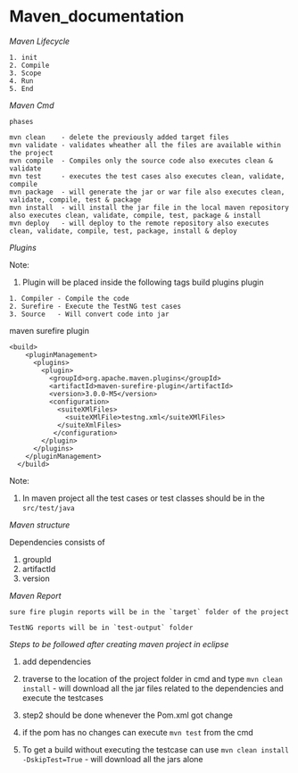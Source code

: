 # Maven_documentation

_Maven Lifecycle_
```
1. init
2. Compile
3. Scope
4. Run
5. End
```
_Maven Cmd_
```
phases

mvn clean    - delete the previously added target files
mvn validate - validates wheather all the files are available within the project
mvn compile  - Compiles only the source code also executes clean & validate
mvn test     - executes the test cases also executes clean, validate, compile 
mvn package  - will generate the jar or war file also executes clean, validate, compile, test & package
mvn install  - will install the jar file in the local maven repository also executes clean, validate, compile, test, package & install
mvn deploy   - will deploy to the remote repository also executes clean, validate, compile, test, package, install & deploy

```

_Plugins_

Note: 
1. Plugin will be placed inside the following tags
   build
    plugins
       plugin
```
1. Compiler - Compile the code
2. Surefire - Execute the TestNG test cases
3. Source   - Will convert code into jar
```
maven surefire plugin
```
<build>
    <pluginManagement>
      <plugins>
        <plugin>
          <groupId>org.apache.maven.plugins</groupId>
          <artifactId>maven-surefire-plugin</artifactId>
          <version>3.0.0-M5</version>
          <configuration>
            <suiteXMlFiles>
              <suiteXMlFile>testng.xml</suiteXMlFiles>
            </suiteXmlFiles>
           </configuration>
        </plugin>
      </plugins>
    </pluginManagement>
  </build>
```
Note:
1. In maven project all the test cases or test classes should be in the `src/test/java`

_Maven structure_

Dependencies consists of 
1. groupId
2. artifactId
3. version

_Maven Report_
```
sure fire plugin reports will be in the `target` folder of the project

TestNG reports will be in `test-output` folder
```

_Steps to be followed after creating maven project in eclipse_

1. add dependencies

2. traverse to the location of the project folder in cmd and type `mvn clean install` - will download all the jar files
related to the dependencies and execute the testcases

3. step2 should be done whenever the Pom.xml got change

4. if the pom has no changes can execute `mvn test` from the cmd

5. To get a build without executing the testcase can use `mvn clean install -DskipTest=True` - will download all the jars
alone


